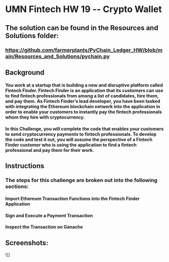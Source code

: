 # UMN Fintech HW 19 -- Crypto Wallet
## The solution can be found in the Resources and Solutions folder:
### https://github.com/farmerplants/PyChain_Ledger_HW/blob/main/Resources_and_Solutions/pychain.py

## Background
#### You work at a startup that is building a new and disruptive platform called Fintech Finder. Fintech Finder is an application that its customers can use to find fintech professionals from among a list of candidates, hire them, and pay them. As Fintech Finder’s lead developer, you have been tasked with integrating the Ethereum blockchain network into the application in order to enable your customers to instantly pay the fintech professionals whom they hire with cryptocurrency.
#### In this Challenge, you will complete the code that enables your customers to send cryptocurrency payments to fintech professionals. To develop the code and test it out, you will assume the perspective of a Fintech Finder customer who is using the application to find a fintech professional and pay them for their work.

## Instructions
### The steps for this challenge are broken out into the following sections:
#### Import Ethereum Transaction Functions into the Fintech Finder Application
#### Sign and Execute a Payment Transaction
#### Inspect the Transaction on Ganache

## Screenshots:
![]
